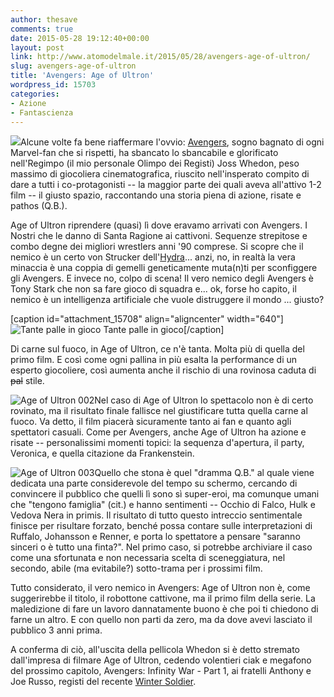 ```yaml
---
author: thesave
comments: true
date: 2015-05-28 19:12:40+00:00
layout: post
link: http://www.atomodelmale.it/2015/05/28/avengers-age-of-ultron/
slug: avengers-age-of-ultron
title: 'Avengers: Age of Ultron'
wordpress_id: 15703
categories:
- Azione
- Fantascienza
---
```


![](http://www.atomodelmale.it/wp-content/uploads/2015/05/Age-of-Ultron-000-203x300.jpg)Alcune volte fa bene riaffermare l'ovvio: [Avengers](http://www.atomodelmale.it/2012/05/01/the-avengers/), sogno bagnato di ogni Marvel-fan che si rispetti, ha sbancato lo sbancabile e glorificato nell'Regimpo (il mio personale Olimpo dei Registi) Joss Whedon, peso massimo di giocoliera cinematografica, riuscito nell'insperato compito di dare a tutti i co-protagonisti -- la maggior parte dei quali aveva all'attivo 1-2 film -- il giusto spazio, raccontando una storia piena di azione, risate e pathos (Q.B.).

Age of Ultron riprendere (quasi) lì dove eravamo arrivati con Avengers. I Nostri che le danno di Santa Ragione ai cattivoni. Sequenze strepitose e combo degne dei migliori wrestlers anni '90 comprese. Si scopre che il nemico è un certo von Strucker dell'[Hydra](http://www.atomodelmale.it/2011/07/31/capitan-america-il-primo-vendicatore/)... anzi, no, in realtà la vera minaccia è una coppia di gemelli geneticamente muta(n)ti per sconfiggere gli Avengers. E invece no, colpo di scena! Il vero nemico degli Avengers è Tony Stark che non sa fare gioco di squadra e... ok, forse ho capito, il nemico è un intelligenza artificiale che vuole distruggere il mondo ... giusto?

[caption id="attachment_15708" align="aligncenter" width="640"]![Tante palle in gioco](http://www.atomodelmale.it/wp-content/uploads/2015/05/Age-of-Ultron-001-1024x640.jpg) Tante palle in gioco[/caption]

Di carne sul fuoco, in Age of Ultron, ce n'è tanta. Molta più di quella del primo film. E così come ogni pallina in più esalta la performance di un esperto giocoliere, così aumenta anche il rischio di una rovinosa caduta di <del>pal</del> stile.



![Age of Ultron 002](http://www.atomodelmale.it/wp-content/uploads/2015/05/Age-of-Ultron-002-300x169.jpg)Nel caso di Age of Ultron lo spettacolo non è di certo rovinato, ma il risultato finale fallisce nel giustificare tutta quella carne al fuoco. Va detto, il film piacerà sicuramente tanto ai fan e quanto agli spettatori casuali. Come per Avengers, anche Age of Ultron ha azione e risate -- personalissimi momenti topici: la sequenza d'apertura, il party, Veronica, e quella citazione da Frankenstein.

![Age of Ultron 003](http://www.atomodelmale.it/wp-content/uploads/2015/05/Age-of-Ultron-003-300x167.jpg)Quello che stona è quel "dramma Q.B." al quale viene dedicata una parte considerevole del tempo su schermo, cercando di convincere il pubblico che quelli lì sono sì super-eroi, ma comunque umani che "tengono famiglia" (cit.) e hanno sentimenti -- Occhio di Falco, Hulk e Vedova Nera in primis. Il risultato di tutto questo intreccio sentimentale finisce per risultare forzato, benché possa contare sulle interpretazioni di Ruffalo, Johansson e Renner, e porta lo spettatore a pensare "saranno sinceri o è tutto una finta?". Nel primo caso, si potrebbe archiviare il caso come una sfortunata e non necessaria scelta di sceneggiatura, nel secondo, abile (ma evitabile?) sotto-trama per i prossimi film.

Tutto considerato, il vero nemico in Avengers: Age of Ultron non è, come suggerirebbe il titolo, il robottone cattivone, ma il primo film della serie. La maledizione di fare un lavoro dannatamente buono è che poi ti chiedono di farne un altro. E con quello non parti da zero, ma da dove avevi lasciato il pubblico 3 anni prima.

A conferma di ciò, all'uscita della pellicola Whedon si è detto stremato dall'impresa di filmare Age of Ultron, cedendo volentieri ciak e megafono del prossimo capitolo, Avengers: Infinity War - Part 1, ai fratelli Anthony e Joe Russo, registi del recente [Winter Soldier](http://www.atomodelmale.it/2014/03/30/captain-america-the-winter-soldier/).
